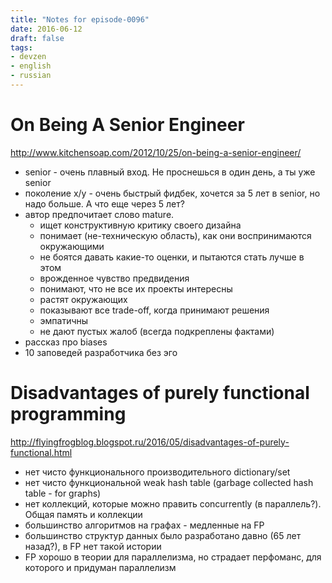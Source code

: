 ```yaml
---
title: "Notes for episode-0096"
date: 2016-06-12
draft: false
tags:
- devzen
- english
- russian
---
```


# On Being A Senior Engineer
http://www.kitchensoap.com/2012/10/25/on-being-a-senior-engineer/

- senior - очень плавный вход. Не проснешься в один день, а ты уже senior
- поколение x/y - очень быстрый фидбек, хочется за 5 лет в senior, но надо больше. А что еще через 5 лет?
- автор предпочитает слово mature.
    - ищет конструктивную критику своего дизайна
    - понимает (не-техническую область), как они воспринимаются окружающими
    - не боятся давать какие-то оценки, и пытаются стать лучше в этом
    - врожденное чувство предвидения
    - понимают, что не все их проекты интересны
    - растят окружающих
    - показывают все trade-off, когда принимают решения
    - эмпатичны
    - не дают пустых жалоб (всегда подкреплены фактами)
- рассказ про biases
- 10 заповедей разработчика без эго

# Disadvantages of purely functional programming
http://flyingfrogblog.blogspot.ru/2016/05/disadvantages-of-purely-functional.html

- нет чисто функционального производительного dictionary/set
- нет чисто функциональной weak hash table (garbage collected hash table - for graphs)
- нет коллекций, которые можно править concurrently (в параллель?). Общая память и коллекции
- большинство алгоритмов на графах - медленные на FP
- большинство структур данных было разработано давно (65 лет назад?), в FP нет такой истории
- FP хорошо в теории для параллелизма, но страдает перфоманс, для которого и придуман параллелизм
